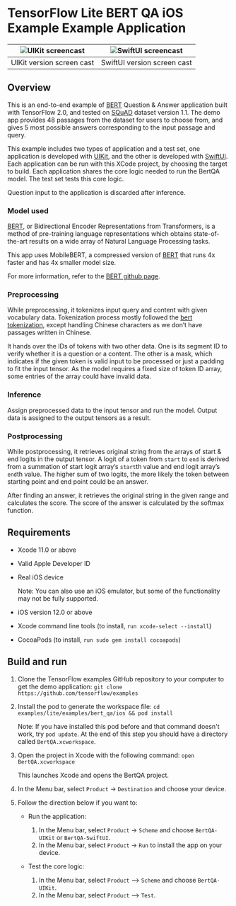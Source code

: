 # TensorFlow Lite BERT QA iOS Example Example Application

![UIKit screencast]       | ![SwiftUI screencast]
:-----------------------: | :-------------------------:
UIKit version screen cast | SwiftUI version screen cast

## Overview

This is an end-to-end example of [BERT] Question & Answer application built with
TensorFlow 2.0, and tested on [SQuAD] dataset version 1.1. The demo app provides
48 passages from the dataset for users to choose from, and gives 5 most possible
answers corresponding to the input passage and query.

This example includes two types of application and a test set, one application
is developed with [UIKit], and the other is developed with [SwiftUI]. Each
application can be run with this XCode project, by choosing the target to build.
Each application shares the core logic needed to run the BertQA model. The test
set tests this core logic.

Question input to the application is discarded after inference.

### Model used

[BERT], or Bidirectional Encoder Representations from Transformers, is a method
of pre-training language representations which obtains state-of-the-art results
on a wide array of Natural Language Processing tasks.

This app uses MobileBERT, a compressed version of [BERT] that runs 4x faster and
has 4x smaller model size.

For more information, refer to the [BERT github page][BERT].

### Preprocessing

While preprocessing, it tokenizes input query and content with given vocabulary
data. Tokenization process mostly followed the [bert tokenization], except
handling Chinese characters as we don’t have passages written in Chinese.

It hands over the IDs of tokens with two other data. One is its segment ID to
verify whether it is a question or a content. The other is a mask, which
indicates if the given token is valid input to be processed or just a padding to
fit the input tensor. As the model requires a fixed size of token ID array, some
entries of the array could have invalid data.

### Inference

Assign preprocessed data to the input tensor and run the model. Output data is
assigned to the output tensors as a result.

### Postprocessing

While postprocessing, it retrieves original string from the arrays of start &
end logits in the output tensor. A logit of a token from `start` to `end` is
derived from a summation of start logit array’s `start`th value and end logit
array’s `end`th value. The higher sum of two logits, the more likely the token
between starting point and end point could be an answer.

After finding an answer, it retrieves the original string in the given range and
calculates the score. The score of the answer is calculated by the softmax
function.

## Requirements

*   Xcode 11.0 or above

*   Valid Apple Developer ID

*   Real iOS device

    Note: You can also use an iOS emulator, but some of the functionality may
    not be fully supported.

*   iOS version 12.0 or above

*   Xcode command line tools (to install, `run xcode-select --install`)

*   CocoaPods (to install, `run sudo gem install cocoapods`)

## Build and run

1.  Clone the TensorFlow examples GitHub repository to your computer to get the
    demo application: `git clone https://github.com/tensorflow/examples`

1.  Install the pod to generate the workspace file: `cd
    examples/lite/examples/bert_qa/ios && pod install`

    Note: If you have installed this pod before and that command doesn't work,
    try `pod update`. At the end of this step you should have a directory called
    `BertQA.xcworkspace`.

1.  Open the project in Xcode with the following command: `open
    BertQA.xcworkspace`

    This launches Xcode and opens the BertQA project.

1.  In the Menu bar, select `Product` → `Destination` and choose your device.

1. Follow the direction below if you want to:
    *   Run the application:
        1.  In the Menu bar, select `Product` → `Scheme` and choose
            `BertQA-UIKit` or `BertQA-SwiftUI`.
        1.  In the Menu bar, select `Product` → `Run` to install the app on your
            device.
    *   Test the core logic:

        1.  In the Menu bar, select `Product` --> `Scheme` and choose
            `BertQA-UIKit`.
        1.  In the Menu bar, select `Product` --> `Test`.

[UIKit screencast]: https://storage.googleapis.com/download.tensorflow.org/models/tflite/screenshots/bertqa_ios_uikit_demo.gif
[SwiftUI screencast]: https://storage.googleapis.com/download.tensorflow.org/models/tflite/screenshots/bertqa_ios_swiftui_demo.gif
[BERT]: https://github.com/google-research/bert
[SQuAD]: https://rajpurkar.github.io/SQuAD-explorer/
[UIKit]: https://developer.apple.com/documentation/uikit
[SwiftUI]: https://developer.apple.com/documentation/swiftui
[bert tokenization]: https://github.com/google-research/bert#tokenization
